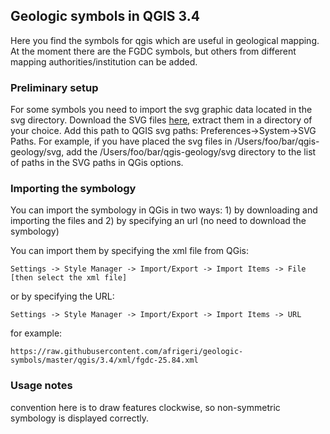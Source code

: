 ## Geologic symbols in QGIS 3.4 

Here you find the symbols for qgis which are useful in geological mapping.  At the moment there are the FGDC symbols, but others from different mapping authorities/institution can be added.

### Preliminary setup

For some symbols you need to import the svg graphic data located in the svg directory.  Download the SVG files [here](https://minhaskamal.github.io/DownGit/#/home?url=https://github.com/afrigeri/geologic-symbols/tree/master/qgis/3.4/svg&fileName=qgis_svg_geology&rootDirectory=ImagesOfDownGit), extract them in a directory of your choice. Add this path to QGIS svg paths: Preferences->System->SVG Paths.  For example, if you have placed the svg files in /Users/foo/bar/qgis-geology/svg, add the /Users/foo/bar/qgis-geology/svg directory to the list of paths in the SVG paths in QGis options. 

### Importing the symbology

You can import the symbology in QGis in two ways: 1) by downloading and importing the files and 2) by specifying an url (no need to download the symbology)


You can import them by specifying the xml file from QGis:

```
Settings -> Style Manager -> Import/Export -> Import Items -> File [then select the xml file]
```

or by specifying the URL:


```
Settings -> Style Manager -> Import/Export -> Import Items -> URL
```

for example:


```
https://raw.githubusercontent.com/afrigeri/geologic-symbols/master/qgis/3.4/xml/fgdc-25.84.xml
```

### Usage notes

convention here is to draw features clockwise, so non-symmetric symbology is displayed correctly.


